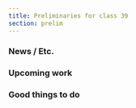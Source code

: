 ```yaml
---
title: Preliminaries for class 39
section: prelim
---
```

### News / Etc.

### Upcoming work

### Good things to do
